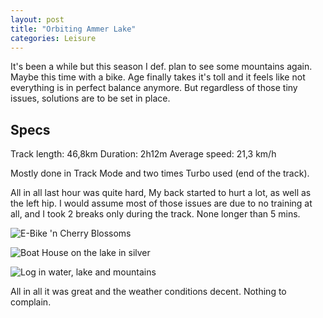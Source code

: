```yaml
---
layout: post
title: "Orbiting Ammer Lake"
categories: Leisure
---
```


It's been a while but this season I def. plan to see some mountains again.
Maybe this time with a bike. Age finally takes it's toll and it feels like not everything is in perfect balance anymore. But regardless of those tiny issues, solutions are to be set in place.

## Specs

Track length: 46,8km
Duration: 2h12m
Average speed: 21,3 km/h

Mostly done in Track Mode and two times Turbo used (end of the track).

All in all last hour was quite hard, My back started to hurt a lot, as well as the left hip. I would assume most of those issues are due to no training at all, and I took 2 breaks only during the track. None longer than 5 mins.

![E-Bike 'n Cherry Blossoms](/assets/pix/Ammersee_CherryBlossom.JPEG)

![Boat House on the lake in silver](/assets/pix/Ammersee_SilverHarborJPEG)

![Log in water, lake and mountains](/assets/pix/Ammersee_Waterlog.JPEG)

All in all it was great and the weather conditions decent. Nothing to complain.